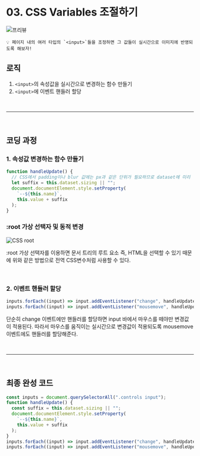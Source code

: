 # 03. CSS Variables 조절하기

![프리뷰](https://user-images.githubusercontent.com/87363422/156240154-71c54f3a-5605-4daa-8651-54940b72b9ef.png)

```
💡 페이지 내의 여러 타입의 `<input>`들을 조정하면 그 값들이 실시간으로 이미지에 반영되도록 해보자!
```

## 로직

1. `<input>`의 속성값을 실시간으로 변경하는 함수 만들기
2. `<input>`에 이벤트 핸들러 할당

<br/>

---

<br/>

## 코딩 과정

### **1. 속성값 변경하는 함수 만들기**

```jsx
function handleUpdate() {
  // CSS에서 padding이나 blur 값에는 px과 같은 단위가 필요하므로 dataset에 미리 넣어둔다.
  let suffix = this.dataset.sizing || "";
  document.documentElement.style.setProperty(
    `--${this.name}`,
    this.value + suffix
  );
}
```

### :root 가상 선택자 및 동적 변경

![CSS root](https://user-images.githubusercontent.com/87363422/156240180-2b5f630a-c87c-483b-a015-5393ce2eeeea.png)

:root 가상 선택자를 이용하면 문서 트리의 루트 요소 즉, HTML을 선택할 수 있기 때문에 위와 같은 방법으로 전역 CSS변수처럼 사용할 수 있다.

<br/>

### **2. 이벤트 핸들러 할당**

```jsx
inputs.forEach((input) => input.addEventListener("change", handleUpdate));
inputs.forEach((input) => input.addEventListener("mousemove", handleUpdate));
```

단순히 change 이벤트에만 핸들러를 할당하면 input 바에서 마우스를 떼야만 변경값이 적용된다.
따라서 마우스를 움직이는 실시간으로 변경값이 적용되도록 mousemove 이벤트에도 핸들러를 할당해준다.

<br/>

---

<br/>

## 최종 완성 코드

```jsx
const inputs = document.querySelectorAll(".controls input");
function handleUpdate() {
  const suffix = this.dataset.sizing || "";
  document.documentElement.style.setProperty(
    `--${this.name}`,
    this.value + suffix
  );
}
inputs.forEach((input) => input.addEventListener("change", handleUpdate));
inputs.forEach((input) => input.addEventListener("mousemove", handleUpdate));
```
